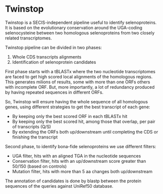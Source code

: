 # Twinstop
Twinstop is a SECIS-independent pipeline useful to identify selenoproteins.
It is based on the evolutionary conservation around the UGA-coding selenocysteine between two homologous 
selenoproteins from two closely related transcriptomes.

Twinstop pipeline can be divided in two phases:
1. Whole CDS transcripts alignments
2. Identification of selenoprotein candidates

First phase starts with a tBLASTx where the two nucleotide transcriptomes are faced to get high scored local
alignments of the homologous regions. This generates milions of results, some with more than one ORFs others
with incomplete ORF. But, more importantly, a lot of redundancy produced by having repeated sequences in 
different ORFs.

So, Twinstop will ensure having the whole sequence of all homologous genes, using different strategies to get 
the best transcript of each gene:
- By keeping only the best scored ORF in each tBLASTx hit
- By keeping only the best scored hit, among those that overlap, per pair of transcripts (Q/S)
- By extending the ORFs both up/downstream until completing the CDS or finishing the transcript

Second phase, to identify bona-fide selenoproteins we use different filters:
- UGA filter, hits with an aligned TGA in the nucleotide sequences
- Conservation filter, hits with an up/downstream score greater than 50/150 (based on controls)
- Mutation filter, hits with more than 5 aa changes both up/downstream

The annotation of candidates is done by blastp between the protein sequences of the queries 
against UniRef50 database.
